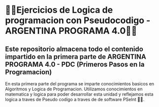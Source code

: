 <h1>🧑‍💻Ejercicios de Logica de programacion con Pseudocodigo - ARGENTINA PROGRAMA 4.0🧑‍💻</h1>

<h2>Este repositorio almacena todo el contenido impartido en la primera parte de ARGENTINA PROGRAMA 4.0 - PDC (Primeros Pasos en la Programacion)</h2>

En esta primera parte del programa se imparte conocimientos basicos en Algoritmos y Logica de Programacion. Utilizamos conocimientos en matematica y logica para poder desarrollar esta unidad y reflejamos esta logica a traves de Pseudo codigo a traves de de software PSeInt 👨‍🔧.
